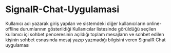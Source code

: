 # SignalR-Chat-Uygulamasi
Kullanıcı adı yazarak giriş yapılan ve sistemdeki diğer kullanıcıların online-offline durumlarının gösterildiği Kullanıcılar listesinde görüldüğü seçilen kullanıcı içi sohbet penceresinin açıldığı toplam mesajların ve sohbet edilen kişinin sohbet esnasında mesaj yazıp yazmadığı bilgisini veren SignalR Chat uygulaması
